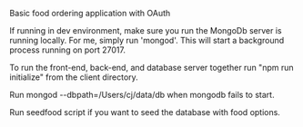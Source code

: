 Basic food ordering application with OAuth

If running in dev environment, make sure you run the MongoDb server is running locally. For me, simply run 'mongod'. This will start a background process running on port 27017.

To run the front-end, back-end, and database server together run "npm run initialize" from the client directory.

Run mongod --dbpath=/Users/cj/data/db when mongodb fails to start.

Run seedfood script if you want to seed the database with food options.